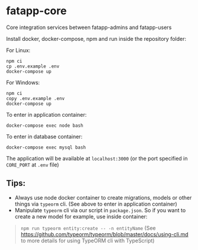 # fatapp-core
Core integration services between fatapp-admins and fatapp-users

Install docker, docker-compose, npm and run inside the repository folder:

For Linux:
```
npm ci
cp .env.example .env
docker-compose up
```

For Windows:
```
npm ci
copy .env.example .env
docker-compose up
```

To enter in application container:

`docker-compose exec node bash`

To enter in database container:

`docker-compose exec mysql bash`

The application will be available at `localhost:3000` (or the port specified in `CORE_PORT` at `.env` file)

## Tips:
- Always use node docker container to create migrations, models or other things via `typeorm` cli. (See above to enter in application container)
- Manipulate `typeorm` cli via our script in `package.json`. So if you want to create a new model for example, use inside container:
> `npm run typeorm entity:create -- -n entityName` (See https://github.com/typeorm/typeorm/blob/master/docs/using-cli.md to more details for using TypeORM cli with TypeScript)
